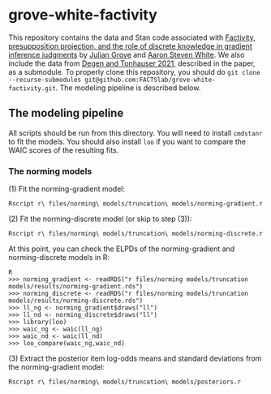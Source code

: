# grove-white-factivity

This repository contains the data and Stan code associated with [Factivity, presupposition projection, and the role of discrete knowledge in gradient inference judgments](https://ling.auf.net/lingbuzz/007450) by [Julian Grove](https://juliangrove.github.io/) and [Aaron Steven White](http://aaronstevenwhite.io/).
We also include the data from [Degen and Tonhauser 2021](https://direct.mit.edu/opmi/article/doi/10.1162/opmi_a_00042/106927/Prior-Beliefs-Modulate-Projection), described in the paper, as a submodule.
To properly clone this repository, you should do `git clone --recurse-submodules git@github.com:FACTSlab/grove-white-factivity.git`.
The modeling pipeline is described below.

## The modeling pipeline

All scripts should be run from this directory.
You will need to install `cmdstanr` to fit the models.
You should also install `loo` if you want to compare the WAIC scores of the resulting fits.

### The norming models

(1) Fit the norming-gradient model:
	
	Rscript r\ files/norming\ models/truncation\ models/norming-gradient.r
	
(2) Fit the norming-discrete model (or skip to step (3)):

	Rscript r\ files/norming\ models/truncation\ models/norming-discrete.r

At this point, you can check the ELPDs of the norming-gradient and norming-discrete models in R:

	R
	>>> norming_gradient <- readRDS("r files/norming models/truncation models/results/norming-gradient.rds")
	>>> norming_discrete <- readRDS("r files/norming models/truncation models/results/norming-discrete.rds")
	>>> ll_ng <- norming_gradient$draws("ll")
	>>> ll_nd <- norming_discrete$draws("ll")
	>>> library(loo)
	>>> waic_ng <- waic(ll_ng)
	>>> waic_nd <- waic(ll_nd)
	>>> loo_compare(waic_ng,waic_nd)

(3) Extract the posterior item log-odds means and standard deviations from the norming-gradient model:
	
	Rscript r\ files/norming\ models/truncation\ models/posteriors.r
